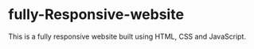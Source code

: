 # fully-Responsive-website
This is a fully responsive website built using HTML, CSS and JavaScript.
